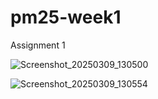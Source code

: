# pm25-week1

Assignment 1 

![Screenshot_20250309_130500](https://github.com/user-attachments/assets/ef41d8e8-06e2-4c40-8b84-c0b9a448ec2e)

![Screenshot_20250309_130554](https://github.com/user-attachments/assets/7479df49-99c0-4e6f-914b-34f4a71a5500)
